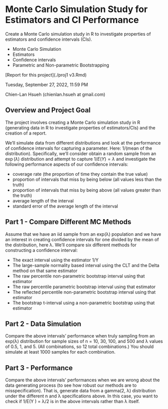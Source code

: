 # Monte Carlo Simulation Study for Estimators and CI Performance
Create a Monte Carlo simulation study in R to investigate properties of estimators and confidence intervals (CIs).

- Monte Carlo Simulation 
- Estimators 
- Confidence intervals
- Parametric and Non-parametric Bootstrapping

[Report for this project](./proj1 v3.Rmd)

Tuesday, September 27, 2022, 11:59 PM

Chien-Lan Hsueh (chienlan.hsueh at gmail.com)


## Overview and Project Goal
The project involves creating a Monte Carlo simulation study in R (generating data in R to investigate properties of estimators/CIs) and the creation of a report.

We’ll simulate data from different distributions and look at the performance of confidence intervals for capturing a parameter. Here: 1/(mean of the distribution).
Specifically, we’ll consider obtain a random sample from an $\exp{(λ)}$ distribution and attempt to capture $1/E(Y ) = \lambda$ and investigate the following performance aspects of our confidence intervals:

- coverage rate (the proportion of time they contain the true value)
- proportion of intervals that miss by being below (all values less than the truth)
- proportion of intervals that miss by being above (all values greater than the truth)
- average length of the interval
- standard error of the average length of the interval

## Part 1 - Compare Different MC Methods
Assume that we have an iid sample from an exp(λ) population and we have an interest in creating
confidence intervals for one divided by the mean of the distribution, here λ. We’ll compare six different
methods for constructing a confidence interval:

- The exact interval using the estimator 1/Y
- The large-sample normality based interval using the CLT and the Delta method on that same estimator
- The raw percentile non-parametric bootstrap interval using that estimator
- The raw percentile parametric bootstrap interval using that estimator
- The reflected percentile non-parametric bootstrap interval using that estimator
- The bootstrap t-interval using a non-parametric bootstrap using that estimator

## Part 2 - Data Simulation
Compare the above intervals’ performance when truly sampling from an exp(λ) distribution
for sample sizes of n = 10, 30, 100, and 500 and λ values of 0.5, 1, and 5. (All combinations, so 12 total
combinations.) You should simulate at least 1000 samples for each combination.

## Part 3 - Performance
Compare the above intervals’ performances when we are wrong about the data generating
process (to see how robust our methods are to misspecification). That is, generate data from a gamma(2, λ)
distribution under the different n and λ specifications above. 
In this case, you want to check if 1/E(Y ) = λ/2 is in the above intervals rather than λ itself. 